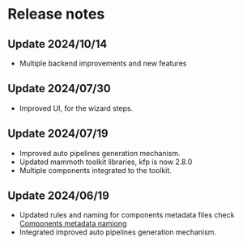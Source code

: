 # Release notes

## Update 2024/10/14
- Multiple backend improvements and new features

## Update 2024/07/30
- Improved UI, for the wizard steps.

## Update 2024/07/19
- Improved auto pipelines generation mechanism.
- Updated mammoth toolkit libraries, kfp is now 2.8.0
- Multiple components integrated to the toolkit.

## Update 2024/06/19

- Updated rules and naming for components metadata files check [Components metadata namiong](./component_metadata.md)
- Integrated improved auto pipelines generation mechanism.

